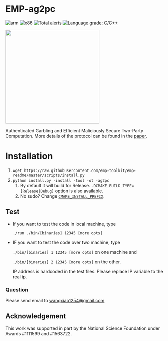 # EMP-ag2pc
![arm](https://github.com/emp-toolkit/emp-ag2pc/workflows/arm/badge.svg)
![x86](https://github.com/emp-toolkit/emp-ag2pc/workflows/x86/badge.svg)
[![Total alerts](https://img.shields.io/lgtm/alerts/g/emp-toolkit/emp-ag2pc.svg?logo=lgtm&logoWidth=18)](https://lgtm.com/projects/g/emp-toolkit/emp-ag2pc/alerts/)
[![Language grade: C/C++](https://img.shields.io/lgtm/grade/cpp/g/emp-toolkit/emp-ag2pc.svg?logo=lgtm&logoWidth=18)](https://lgtm.com/projects/g/emp-toolkit/emp-ag2pc/context:cpp)

<img src="https://raw.githubusercontent.com/emp-toolkit/emp-readme/master/art/logo-full.jpg" width=300px/>

Authenticated Garbling and Efficient Maliciously Secure Two-Party Computation. More details of the protocol can be found in the [paper](https://eprint.iacr.org/2017/030).

# Installation
1. `wget https://raw.githubusercontent.com/emp-toolkit/emp-readme/master/scripts/install.py`
2. `python install.py -install -tool -ot -ag2pc`
    1. By default it will build for Release. `-DCMAKE_BUILD_TYPE=[Release|Debug]` option is also available.
    2. No sudo? Change [`CMAKE_INSTALL_PREFIX`](https://cmake.org/cmake/help/v2.8.8/cmake.html#variable%3aCMAKE_INSTALL_PREFIX).


## Test

* If you want to test the code in local machine, type

   `./run ./bin/[binaries] 12345 [more opts]`
* IF you want to test the code over two machine, type

  `./bin/[binaries] 1 12345 [more opts]` on one machine and 
  
  `./bin/[binaries] 2 12345 [more opts]` on the other.
  
  IP address is hardcoded in the test files. Please replace
  IP variable to the real ip.

### Question
Please send email to wangxiao1254@gmail.com

## Acknowledgement
This work was supported in part by the National Science Foundation under Awards #1111599 and #1563722.
